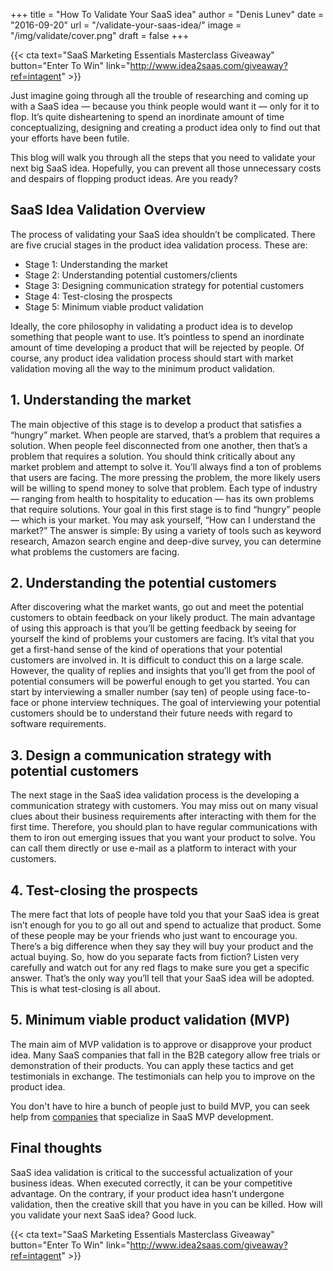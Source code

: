 +++
title = "How To Validate Your SaaS idea"
author = "Denis Lunev"
date = "2016-09-20"
url = "/validate-your-saas-idea/"
image = "/img/validate/cover.png"
draft = false
+++


{{< cta text="SaaS Marketing Essentials Masterclass Giveaway" button="Enter To Win" link="http://www.idea2saas.com/giveaway?ref=intagent" >}}

Just imagine going through all the trouble of researching and coming up with a SaaS idea — because you think people would want it — only for it to flop. It’s quite disheartening to spend an inordinate amount of time conceptualizing, designing and creating a product idea only to find out that your efforts have been futile. 

This blog will walk you through all the steps that you need to validate your next big SaaS idea. Hopefully, you can prevent all those unnecessary costs and despairs of flopping product ideas. Are you ready?
## SaaS Idea Validation Overview
The process of validating your SaaS idea shouldn’t be complicated. There are five crucial stages in the product idea validation process. These are:

* Stage 1: Understanding the market
* Stage 2: Understanding potential customers/clients
* Stage 3: Designing communication strategy for potential customers
* Stage 4: Test-closing the prospects
* Stage 5: Minimum viable product validation

Ideally, the core philosophy in validating a product idea is to develop something that people want to use. It’s pointless to spend an inordinate amount of time developing a product that will be rejected by people. Of course, any product idea validation process should start with market validation moving all the way to the minimum product validation. 

## 1. Understanding the market 
The main objective of this stage is to develop a product that satisfies a “hungry” market. When people are starved, that’s a problem that requires a solution. When people feel disconnected from one another, then that’s a problem that requires a solution. You should think critically about any market problem and attempt to solve it. 
You’ll always find a ton of problems that users are facing. The more pressing the problem, the more likely users will be willing to spend money to solve that problem. Each type of industry — ranging from health to hospitality to education — has its own problems that require solutions. Your goal in this first stage is to find “hungry” people — which is your market. 
You may ask yourself, “How can I understand the market?”
The answer is simple: By using a variety of tools such as keyword research, Amazon search engine and deep-dive survey, you can determine what problems the customers are facing. 

## 2. Understanding the potential customers
After discovering what the market wants, go out and meet the potential customers to obtain feedback on your likely product. The main advantage of using this approach is that you’ll be getting feedback by seeing for yourself the kind of problems your customers are facing. It’s vital that you get a first-hand sense of the kind of operations that your potential customers are involved in. 
It is difficult to conduct this on a large scale. However, the quality of replies and insights that you’ll get from the pool of potential consumers will be powerful enough to get you started. You can start by interviewing a smaller number (say ten) of people using face-to-face or phone interview techniques. The goal of interviewing your potential customers should be to understand their future needs with regard to software requirements. 

## 3. Design a communication strategy with potential customers
The next stage in the SaaS idea validation process is the developing a communication strategy with customers. You may miss out on many visual clues about their business requirements after interacting with them for the first time. Therefore, you should plan to have regular communications with them to iron out emerging issues that you want your product to solve. You can call them directly or use e-mail as a platform to interact with your customers. 

## 4. Test-closing the prospects
The mere fact that lots of people have told you that your SaaS idea is great isn’t enough for you to go all out and spend to actualize that product. Some of these people may be your friends who just want to encourage you. There’s a big difference when they say they will buy your product and the actual buying. 
So, how do you separate facts from fiction?
Listen very carefully and watch out for any red flags to make sure you get a specific answer. That’s the only way you’ll tell that your SaaS idea will be adopted. This is what test-closing is all about. 

## 5. Minimum viable product validation (MVP)
The main aim of MVP validation is to approve or disapprove your product idea. Many SaaS companies that fall in the B2B category allow free trials or demonstration of their products. You can apply these tactics and get testimonials in exchange. The testimonials can help you to improve on the product idea. 

You don't have to hire a bunch of people just to build MVP, you can seek help from <a href="http://idea2saas.com">companies</a> that specialize in SaaS MVP development. 

## Final thoughts
SaaS idea validation is critical to the successful actualization of your business ideas. When executed correctly, it can be your competitive advantage. On the contrary, if your product idea hasn’t undergone validation, then the creative skill that you have in you can be killed. How will you validate your next SaaS idea? Good luck.

{{< cta text="SaaS Marketing Essentials Masterclass Giveaway" button="Enter To Win" link="http://www.idea2saas.com/giveaway?ref=intagent" >}}
<br/>
<br/>
